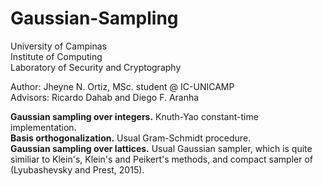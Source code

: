 # Gaussian-Sampling
<p> 
University of Campinas <br>
Institute of Computing <br>
Laboratory of Security and Cryptography<br>
</p>

<p>
Author: Jheyne N. Ortiz, MSc. student @ IC-UNICAMP<br/>
Advisors: Ricardo Dahab and Diego F. Aranha <br/>
</p>

<p>
<b>Gaussian sampling over integers.</b> Knuth-Yao constant-time implementation.</br>
<b>Basis orthogonalization.</b> Usual Gram-Schmidt procedure.</br>
<b>Gaussian sampling over lattices.</b> Usual Gaussian sampler, which is quite similiar to Klein's, Klein's and Peikert's methods, and compact sampler of (Lyubashevsky and Prest, 2015). </br>
</p>
